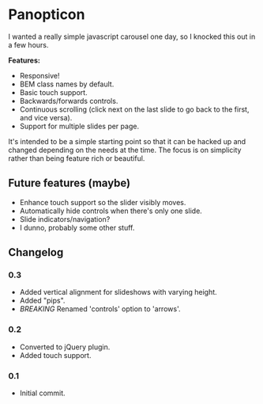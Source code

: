 Panopticon
==========

I wanted a really simple javascript carousel one day, so I knocked this out in a few hours.

**Features:**
* Responsive!
* BEM class names by default.
* Basic touch support.
* Backwards/forwards controls.
* Continuous scrolling (click next on the last slide to go back to the first, and vice versa).
* Support for multiple slides per page.

It's intended to be a simple starting point so that it can be hacked up and changed depending on the needs at the time. The focus is on simplicity rather than being feature rich or beautiful. 

Future features (maybe)
-----------------------
* Enhance touch support so the slider visibly moves.
* Automatically hide controls when there's only one slide.
* Slide indicators/navigation?
* I dunno, probably some other stuff.

Changelog
---------

### 0.3
* Added vertical alignment for slideshows with varying height.
* Added "pips".
* *BREAKING* Renamed 'controls' option to 'arrows'.

### 0.2
* Converted to jQuery plugin.
* Added touch support.

### 0.1
* Initial commit.